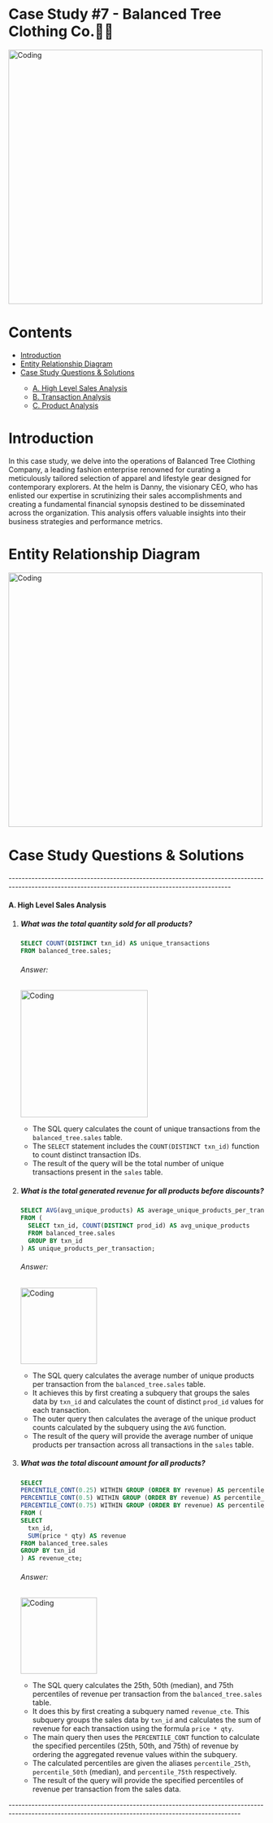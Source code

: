 <h1>Case Study #7 - Balanced Tree Clothing Co.👚🧶</h1>
<img width="500" alt="Coding" src="https://github.com/Mariyajoseph24/8_Week_SQL_challenge/assets/91487663/250dfd81-8ec9-4cb9-9485-f2906223fe46">
<h1>Contents</h1>

<ul>
  <li><a href="#introduction">Introduction</a></li>
  <li><a href="#entityrelationshipdiagram">Entity Relationship Diagram</a></li>
  <li><a href="#casestudyquestionsandsolutions">Case Study Questions & Solutions</a></li>

<ul>
  <li><a href="#a.highlevelsalesanalysis">A. High Level Sales Analysis</a></li>
  <li><a href="#b.transactionanalysis">B. Transaction Analysis</a></li>
  <li><a href="#c.productanalysis">C. Product Analysis</a></li>

  </ul>

</ul>
<h1><a name="introduction">Introduction</a></h1>
<p>In this case study, we delve into the operations of Balanced Tree Clothing Company, a leading fashion enterprise renowned for curating a meticulously tailored selection of apparel and lifestyle gear designed for contemporary explorers. At the helm is Danny, the visionary CEO, who has enlisted our expertise in scrutinizing their sales accomplishments and creating a fundamental financial synopsis destined to be disseminated across the organization. This analysis offers valuable insights into their business strategies and performance metrics.</p>

<h1><a name="entityrelationshipdiagram"></a>Entity Relationship Diagram</h1>
<img width="500" alt="Coding" src="https://github.com/Mariyajoseph24/8_Week_SQL_challenge/assets/91487663/79a8e787-9d67-466c-bdb7-9579ec6eb5ee">
<h1><a name="casestudyquestionsandsolutions"></a>Case Study Questions & Solutions</h1>
--------------------------------------------------------------------------------------------------------------------------------------------------
<h4><a name="a.highlevelsalesanalysis"></a>A. High Level Sales Analysis</h4>
<ol> 
  <li><h5>What was the total quantity sold for all products?</h5></li>

  ```sql
SELECT COUNT(DISTINCT txn_id) AS unique_transactions
FROM balanced_tree.sales;
```
  <h6>Answer:</h6>
  <img width="250" alt="Coding" src="https://github.com/Mariyajoseph24/8_Week_SQL_challenge/assets/91487663/d60c9df0-fb38-4e1d-9c92-e7dc7f614919">
  <ul>
  <li>The SQL query calculates the count of unique transactions from the <code>balanced_tree.sales</code> table.</li>
  <li>The <code>SELECT</code> statement includes the <code>COUNT(DISTINCT txn_id)</code> function to count distinct transaction IDs.</li>
  <li>The result of the query will be the total number of unique transactions present in the <code>sales</code> table.</li>
</ul>

  
  <li><h5>What is the total generated revenue for all products before discounts?</h5></li>

  ```sql
SELECT AVG(avg_unique_products) AS average_unique_products_per_transaction
FROM (
    SELECT txn_id, COUNT(DISTINCT prod_id) AS avg_unique_products
    FROM balanced_tree.sales
    GROUP BY txn_id
) AS unique_products_per_transaction;
```
  <h6>Answer:</h6>
  <img width="150" alt="Coding" src="https://github.com/Mariyajoseph24/8_Week_SQL_challenge/assets/91487663/d8304f68-b375-4d7e-b3bf-53031339443b">
  <ul>
  <li>The SQL query calculates the average number of unique products per transaction from the <code>balanced_tree.sales</code> table.</li>
  <li>It achieves this by first creating a subquery that groups the sales data by <code>txn_id</code> and calculates the count of distinct <code>prod_id</code> values for each transaction.</li>
  <li>The outer query then calculates the average of the unique product counts calculated by the subquery using the <code>AVG</code> function.</li>
  <li>The result of the query will provide the average number of unique products per transaction across all transactions in the <code>sales</code> table.</li>
</ul>

  
  <li><h5>What was the total discount amount for all products?</h5></li>

  ```sql
SELECT
  PERCENTILE_CONT(0.25) WITHIN GROUP (ORDER BY revenue) AS percentile_25th,
  PERCENTILE_CONT(0.5) WITHIN GROUP (ORDER BY revenue) AS percentile_50th,
  PERCENTILE_CONT(0.75) WITHIN GROUP (ORDER BY revenue) AS percentile_75th
FROM (
  SELECT
    txn_id,
    SUM(price * qty) AS revenue
  FROM balanced_tree.sales
  GROUP BY txn_id
) AS revenue_cte;
```
  <h6>Answer:</h6>
  <img width="150" alt="Coding" src="https://github.com/Mariyajoseph24/8_Week_SQL_challenge/assets/91487663/df7e06f7-f44f-4f60-b77a-b62f74aebf26">
  <ul>
  <li>The SQL query calculates the 25th, 50th (median), and 75th percentiles of revenue per transaction from the <code>balanced_tree.sales</code> table.</li>
  <li>It does this by first creating a subquery named <code>revenue_cte</code>. This subquery groups the sales data by <code>txn_id</code> and calculates the sum of revenue for each transaction using the formula <code>price * qty</code>.</li>
  <li>The main query then uses the <code>PERCENTILE_CONT</code> function to calculate the specified percentiles (25th, 50th, and 75th) of revenue by ordering the aggregated revenue values within the subquery.</li>
  <li>The calculated percentiles are given the aliases <code>percentile_25th</code>, <code>percentile_50th</code> (median), and <code>percentile_75th</code> respectively.</li>
  <li>The result of the query will provide the specified percentiles of revenue per transaction from the sales data.</li>
</ul>
</ol>
-----------------------------------------------------------------------------------------------------------------------------------------------------

